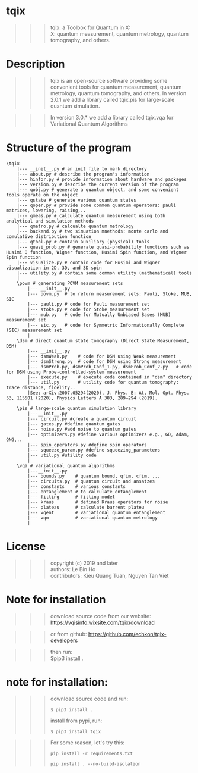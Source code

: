 # tqix
 >>> tqix: a Toolbox for Quantum in X:\
 >>>    X: quantum measurement, quantum metrology, quantum tomography, and others.

# Description
 >>> tqix is an open-source software providing some convenient tools 
     for quantum measurement, quantum metrology, quantum tomography, and others.
>>>In version 2.0.1 we add a library called tqix.pis for large-scale quantum simulation.     

>>> In version 3.0.* we add a library called tqix.vqa for Variational Quantum Algorithms

# Structure of the program

    \tqix
        |--- __init__.py # an init file to mark directory
        |--- about.py # describe the program's information
        |--- hinfor.py # provide information about hardware and packages
        |--- version.py # describe the current version of the program
        |--- qobj.py # generate a quantum object, and some convenient tools operate on the object
        |--- qstate # generate various quantum states
        |--- qoper.py # provide some common quantum operators: pauli matrices, lowering, raising,..
        |--- qmeas.py # calculate quantum measurement using both analytical and simulation methods
        |--- qmetro.py # calcualte quantum metrology
        |--- backend.py # two simuation mnethods: monte carlo and comulative distribution function
        |--- qtool.py # contain auxiliary (physical) tools
        |--- quasi_prob.py # generate quasi-probability functions such as Husimi Q function, Wigner function, Husimi Spin function, and Wigner Spin function
        |--- visualize.py # contain code for Husimi and Wigner visualization in 2D, 3D, and 3D spin
        |--- utility.py # contain some common utility (mathematical) tools
        |
        \povm # generating POVM measurement sets
            |--- __init__.py 
            |--- povm.py  # to return measurement sets: Pauli, Stoke, MUB, SIC
            |--- pauli.py # code for Pauli measurement set
            |--- stoke.py # code for Stoke measurement set
            |--- mub.py   # code for Mutually Unbiased Bases (MUB) measurement set
            |--- sic.py   # code for Symmetric Informationally Complete (SIC) measurement set
            |
        \dsm # direct quantum state tomography (Direct State Measurement, DSM)
            |--- __init__.py  
            |--- dsmWeak.py    # code for DSM using Weak measurement
            |--- dsmStrong.py  # code for DSM using Strong measurement
            |--- dsmProb.py, dsmProb_Conf_1.py, dsmProb_Conf_2.py   # code for DSM using Probe-controlled-system measurement
            |--- execute.py    # execute code contained in "dsm" directory
            |--- util.py       # utility code for quantum tomography: trace distance, fidelity.. 
            |See: arXiv:2007.05294(2020), J. Phys. B: At. Mol. Opt. Phys. 53, 115501 (2020), Physics Letters A 383, 289–294 (2019).
            |
        \pis # large-scale quantum simulation library
            |---__init__.py
            |--- circuit.py #create a quantum circuit
            |--- gates.py #define quantum gates
            |--- noise.py #add noise to quantum gates
            |--- optimizers.py #define various optimizers e.g., GD, Adam, QNG,..
            |--- spin_operators.py #define spin operators
            |--- squeeze_param.py #define squeezing_parameters
            |--- util.py #utility code
            |
        \vqa # variational quantum algorithms
            |---__init__.py
            |--- bounds.py    # quantum bound, qfim, cfim, ...
            |--- circuits.py  # quantum circuit and ansatzes
            |--- constants    # various constants
            |--- entanglement # to calculate entanglement 
            |--- fitting      # fitting model
            |--- kraus        # defined Kraus operators for noise
            |--- plateau      # calculate barrent plateu
            |--- vqent        # variational quantum entanglement
            |--- vqm          # variational quantum metrology
            |
# License
 >>> copyright (c) 2019 and later\
 >>> authors: Le Bin Ho\
 >>> contributors: Kieu Quang Tuan, Nguyen Tan Viet

# Note for installation
>>> download source code from our website:
https://vqisinfo.wixsite.com/tqix/download

>>> or from github:
https://github.com/echkon/tqix-developers

>>> then run:\
 >>> $pip3 install .

# note for installation:
 >>> download source code and run:
 >>> ```
 >>> $ pip3 install .
 >>> ```
 >>> install from pypi, run:
 >>> ```
 >>> $ pip3 install tqix
 >>> ```
 
 >>> For some reason, let's try this:
 >>>```
 >>> pip install -r requirements.txt
 >>>```
 >>>```
>>> pip install . --no-build-isolation
>>>```

